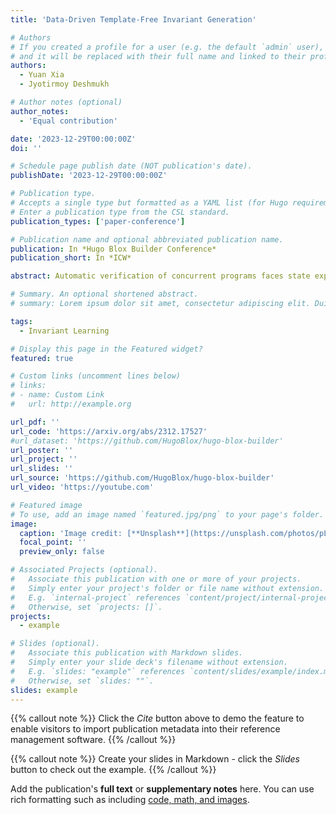 ```yaml
---
title: 'Data-Driven Template-Free Invariant Generation'

# Authors
# If you created a profile for a user (e.g. the default `admin` user), write the username (folder name) here
# and it will be replaced with their full name and linked to their profile.
authors:
  - Yuan Xia
  - Jyotirmoy Deshmukh

# Author notes (optional)
author_notes:
  - 'Equal contribution'

date: '2023-12-29T00:00:00Z'
doi: ''

# Schedule page publish date (NOT publication's date).
publishDate: '2023-12-29T00:00:00Z'

# Publication type.
# Accepts a single type but formatted as a YAML list (for Hugo requirements).
# Enter a publication type from the CSL standard.
publication_types: ['paper-conference']

# Publication name and optional abbreviated publication name.
publication: In *Hugo Blox Builder Conference*
publication_short: In *ICW*

abstract: Automatic verification of concurrent programs faces state explosion due to the exponential possible interleavings of its sequential components coupled with large or infinite state spaces. An alternative is deductive verification, where given a candidate invariant, we establish inductive invariance and show that any state satisfying the invariant is also safe. However, learning (inductive) program invariants is difficult. To this end, we propose a data-driven procedure to synthesize program invariants, where it is assumed that the program invariant is an expression that characterizes a (hopefully tight) over-approximation of the reachable program states. The main ideas of our approach are (1) We treat a candidate invariant as a classifier separating states observed in (sampled) program traces from those speculated to be unreachable. (2) We develop an enumerative, template-free approach to learn such classifiers from positive and negative examples. At its core, our enumerative approach employs decision trees to generate expressions that do not over-fit to the observed states (and thus generalize). (3) We employ a runtime framework to monitor program executions that may refute the candidate invariant; every refutation triggers a revision of the candidate invariant. Our runtime framework can be viewed as an instance of statistical model checking, which gives us probabilistic guarantees on the candidate invariant. We also show that such in some cases, our counterexample-guided inductive synthesis approach converges (in probability) to an overapproximation of the reachable set of states. Our experimental results show that our framework excels in learning useful invariants using only a fraction of the set of reachable states for a wide variety of concurrent programs.

# Summary. An optional shortened abstract.
# summary: Lorem ipsum dolor sit amet, consectetur adipiscing elit. Duis posuere tellus ac convallis placerat. Proin tincidunt magna sed ex sollicitudin condimentum.

tags:
  - Invariant Learning

# Display this page in the Featured widget?
featured: true

# Custom links (uncomment lines below)
# links:
# - name: Custom Link
#   url: http://example.org

url_pdf: ''
url_code: 'https://arxiv.org/abs/2312.17527'
#url_dataset: 'https://github.com/HugoBlox/hugo-blox-builder'
url_poster: ''
url_project: ''
url_slides: ''
url_source: 'https://github.com/HugoBlox/hugo-blox-builder'
url_video: 'https://youtube.com'

# Featured image
# To use, add an image named `featured.jpg/png` to your page's folder.
image:
  caption: 'Image credit: [**Unsplash**](https://unsplash.com/photos/pLCdAaMFLTE)'
  focal_point: ''
  preview_only: false

# Associated Projects (optional).
#   Associate this publication with one or more of your projects.
#   Simply enter your project's folder or file name without extension.
#   E.g. `internal-project` references `content/project/internal-project/index.md`.
#   Otherwise, set `projects: []`.
projects:
  - example

# Slides (optional).
#   Associate this publication with Markdown slides.
#   Simply enter your slide deck's filename without extension.
#   E.g. `slides: "example"` references `content/slides/example/index.md`.
#   Otherwise, set `slides: ""`.
slides: example
---
```


{{% callout note %}}
Click the _Cite_ button above to demo the feature to enable visitors to import publication metadata into their reference management software.
{{% /callout %}}

{{% callout note %}}
Create your slides in Markdown - click the _Slides_ button to check out the example.
{{% /callout %}}

Add the publication's **full text** or **supplementary notes** here. You can use rich formatting such as including [code, math, and images](https://docs.hugoblox.com/content/writing-markdown-latex/).
